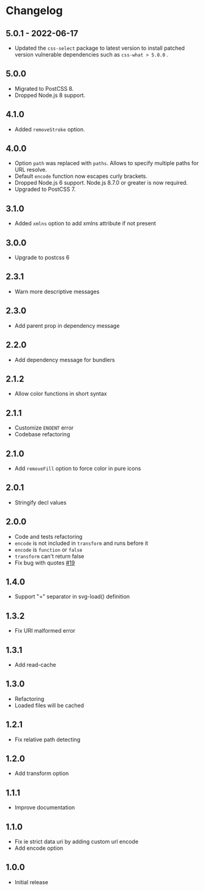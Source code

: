 # Changelog

## 5.0.1 - 2022-06-17

- Updated the `css-select` package to latest version to install patched version vulnerable dependencies such as `css-what > 5.0.0` .

## 5.0.0

- Migrated to PostCSS 8.
- Dropped Node.js 8 support.

## 4.1.0

- Added `removeStroke` option.

## 4.0.0

- Option `path` was replaced with `paths`. Allows to specify multiple paths for URL resolve.
- Default `encode` function now escapes curly brackets.
- Dropped Node.js 6 support. Node.js 8.7.0 or greater is now required.
- Upgraded to PostCSS 7.

## 3.1.0

- Added `xmlns` option to add xmlns attribute if not present

## 3.0.0

- Upgrade to postcss 6

## 2.3.1

- Warn more descriptive messages

## 2.3.0

- Add parent prop in dependency message

## 2.2.0

- Add dependency message for bundlers

## 2.1.2

- Allow color functions in short syntax

## 2.1.1

- Customize `ENOENT` error
- Codebase refactoring

## 2.1.0

- Add `removeFill` option to force color in pure icons

## 2.0.1

- Stringify decl values

## 2.0.0

- Code and tests refactoring
- `encode` is not included in `transform` and runs before it
- `encode` is `function` or `false`
- `transform` can't return false
- Fix bug with quotes [#19](https://github.com/TrySound/postcss-inline-svg/issues/19)

## 1.4.0

- Support "=" separator in svg-load() definition

## 1.3.2

- Fix URI malformed error

## 1.3.1

- Add read-cache

## 1.3.0

- Refactoring
- Loaded files will be cached

## 1.2.1

- Fix relative path detecting

## 1.2.0

- Add transform option

## 1.1.1

- Improve documentation

## 1.1.0

- Fix ie strict data uri by adding custom url encode
- Add encode option

## 1.0.0

- Initial release
